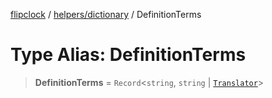 [flipclock](../../../index.md) / [helpers/dictionary](../index.md) / DefinitionTerms

# Type Alias: DefinitionTerms

> **DefinitionTerms** = `Record`\<`string`, `string` \| [`Translator`](Translator.md)\>
